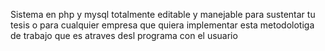 Sistema en php y mysql totalmente editable y manejable para sustentar tu tesis o para cualquier empresa que quiera implementar esta metodolotiga de trabajo que es atraves desl programa con el usuario
